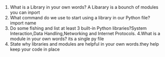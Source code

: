1. What is a Library in your own words? A Libarary is a bounch of modules you can inport
2. What command do we use to start using a library in our Python file? import name
3. Do some fishing and list at least 3 built-in Python libraries?System Interaction,Data Handling,Networking and Internet Protocols.
4.What is a module in your own words? its a single py file
5. State why libraries and modules are helpful in your own words.they help keep your code in place